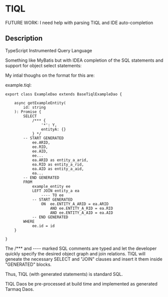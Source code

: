 # TIQL

FUTURE WORK: I need help with parsing TIQL and IDE auto-completion

## Description

TypeScript Instrumented Query Language

Something like MyBatis but with IDEA completion of the SQL statements and support for object select statements:

My intial thoughs on the format for this are:

example.tiql:

<pre><code>export class ExampleDao extends BaseTiqlExampleDao {

    async getExampleEntity(
        id: string
    ): Promise<ExampleEntity[]> {
        SELECT 
            /*** {
                '*': Y,
                entityA: {}
            } */
        -- START GENERATED  
            ee.ARID,
            ee.RID,
            ee.AID,
            ee...
            ea.ARID as entity_a_arid,
            ea.RID as entity_a_rid,
            ea.AID as entity_a_aid,
            ea...
        -- END GENERATED
        FROM
            example_entity ee
            LEFT JOIN entity_a ea
                ---- TO ee
            -- START GENERATED  
                ON  ee.ENTITY_A_ARID = ea.ARID
                    AND ee.ENTITY_A_RID = ea.RID
                    AND ee.ENTITY_A_AID = ea.AID
            -- END GENERATED
        WHERE
            ee.id = id
    }

}</code></pre>

The /*** and ---- marked SQL comments are typed and let the developer
quickly specify the desired object graph and join relations. TIQL will 
geneate the necessary SELECT and "JOIN" clauses and insert it them 
inside "GENERATED" blocks.

Thus, TIQL (with generated statements) is standard SQL.

TIQL Daos be pre-processed at build time and implemented as generated
Tarmaq Daos.

</code></pre>